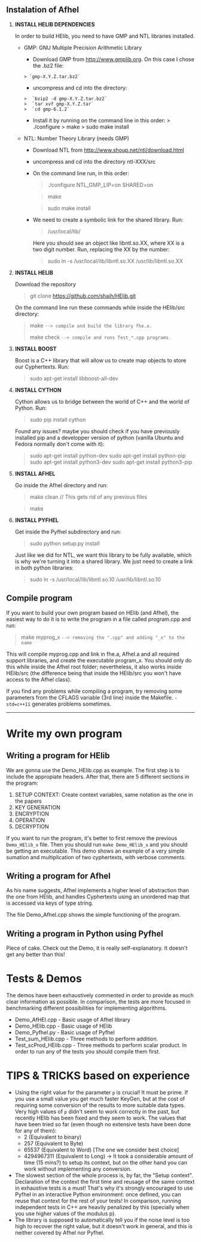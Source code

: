 ## Instalation of Afhel
1. **INSTALL HELIB DEPENDENCIES**
   
   In order to build HElib, you need to have GMP and NTL libraries installed.
   * GMP:  GNU Multiple Precision Arithmetic Library   
        * Download GMP from http://www.gmplib.org. On this case I chose the .bz2 file:

	     > `gmp-X.Y.Z.tar.bz2`

        * uncompress and cd into the directory:

	     >  `bzip2 -d gmp-X.Y.Z.tar.bz2`
         >  `tar xvf gmp-X.Y.Z.tar`
         >  `cd gmp-6.1.2`

        * Install it by running on the command line in this order:
         > ./configure
         > make
         > sudo make install
             
   * NTL: Number Theory Library (needs GMP)

        * Download NTL from http://www.shoup.net/ntl/download.html
        * uncompress and cd into the directory ntl-XXX/src
        * On the command line run, in this order:
             > ./configure NTL_GMP_LIP=on SHARED=on
             
             > make
             
             > sudo make install
        * We need to create a symbolic link for the shared library. Run:
             
             > /usr/local/lib/

          Here you should see an object like libntl.so.XX, where XX is a two digit number. Run, replacing the XX by the number:
            
             > sudo ln -s /usr/local/lib/libntl.so.XX /usr/lib/libntl.so.XX


2. **INSTALL HELIB**
    
   Download the repository
   
    > git clone https://github.com/shaih/HElib.git
  
   On the command line run these commands while inside the HElib/src directory:
     > make                `--> compile and build the library fhe.a.`
     > 
     > make check          `--> compile and runs Test_*.cpp programs.`

3. **INSTALL BOOST**
    
   Boost is a C++ library that will allow us to create map objects to store our Cyphertexts. Run:

     > sudo apt-get install libboost-all-dev

4. **INSTALL CYTHON**
    
    Cython allows us to bridge between the world of C++ and the world of Python. Run:

     > sudo pip install cython

    Found any issues? maybe you should check if you have previously installed pip and a developper version of python (vanilla Ubuntu and Fedora normally don't come with it):
     
     > sudo apt-get install python-dev
     > sudo apt-get install python-pip
     > sudo apt-get install python3-dev
     > sudo apt-get install python3-pip

5. **INSTALL AFHEL**

     Go inside the Afhel directory and run:

     > make clean               // This gets rid of any previous files

     > make

6. **INSTALL PYFHEL**

     Get inside the Pyfhel subdirectory and run:

     > sudo python setup.py install

     Just like we did for NTL, we want this library to be fully available, which is why we're turning it into a shared library. We just need to create a link in both python libraries:

     > sudo ln -s /usr/local/lib/libntl.so.10 /usr/lib/libntl.so.10

     


## Compile program
If you want to build your own program based on HElib (and Afhel), the easiest way to do it is to write the program in a file called program.cpp and run:
> make myprog_x    `--> removing the ".cpp" and adding "_x" to the name`

This will compile myprog.cpp and link in fhe.a, Afhel.a and all required support libraries, and create the executable program_x. You should only do this while inside the Afhel root folder; nevertheless, it also works inside HElib/src (the difference being that inside the HElib/src you won't have access to the Afhel class).

If you find any problems while compiling a program, try removing some parameters from the CFLAGS variable (3rd line) inside the Makefile. `-std=c++11` generates problems sometimes.

---------------

# Write my own program

## Writing a program for HElib
We are gonna use the Demo_HElib.cpp as example. The first step is to include the appropiate headers. After that, there are 5 different sections in the program:
1. SETUP CONTEXT: Create context variables, same notation as the one in the papers
2. KEY GENERATION
3. ENCRYPTION
4. OPERATION
5. DECRYPTION

If you want to run the program, it's better to first remove the previous `Demo_HElib_x` file. Then you should run `make Demo_HElib_x` and you should be getting an executable. This demo shows an example of a very simple sumation and multiplication of two cyphertexts, with verbose comments.

## Writing a program for Afhel
As his name suggests, Afhel implements a higher level of abstraction than the one from HElib, and handles Cyphertexts using an unordered map that is accessed via keys of type string.

The file Demo_Afhel.cpp shows the simple functioning of the program.

## Writing a program in Python using Pyfhel
Piece of cake. Check out the Demo, it is really self-explanatory. It doesn't get any better than this!

# Tests & Demos
The demos have been exhaustively commented in order to provide as much clear information as possible. In comparison, the tests are more focused in benchmarking different possibilities for implementing algorithms.
- Demo_AfHEl.cpp - Basic usage of Afhel library
- Demo_HElib.cpp - Basic usage of HElib
- Demo_Pyfhel.py - Basic usage of Pyfhel
- Test_sum_HElib.cpp - Three methods to perform addition.
- Test_scProd_HElib.cpp - Three methods to perform scalar product. 
In order to run any of the tests you should compile them first.

# TIPS & TRICKS based on experience
* Using the right value for the parameter `p` is crucial! It must be prime. If you use a small value you get much faster KeyGen, but at the cost of requiring some conversion of the results to more suitable data types. Very high values of `p` didn't seem to work correctly in the past, but recently HElib has been fixed and they seem to work. The values that have been tried so far (even though no extensive tests have been done for any of them):
    * 2 (Equivalent to binary)
    * 257 (Equivalent to Byte)
    * 65537 (Equivalent to Word) [The one we consider best choice]
    * 4294967311 (Equivalent to Long) -> It took a considerable amount of time (15 mins?) to setup its context, but on the other hand you can work without implementing any conversion.
* The slowest section of the whole process is, by far, the "Setup context". Declaration of the context the first time and reusage of the same context in exhaustive tests is a must! That's why it's strongly encouraged to use Pyfhel in an interactive Python environment: once defined, you can reuse that context for the rest of your tests! In comparison, running independent tests in C++ are heavily penalized by this (specially when you use higher values of the modulus p).
* The library is supposed to automatically tell you if the noise level is too high to recover the right value, but it doesn't work in general, and this is neither covered by Afhel nor Pyfhel.
